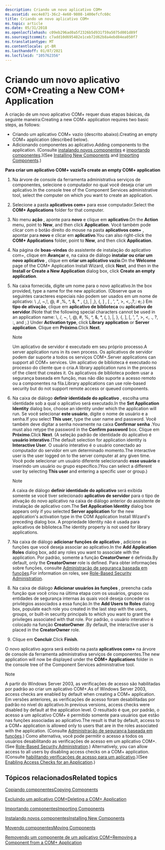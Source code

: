 ```yaml
---
description: Criando um novo aplicativo COM+
ms.assetid: eec4e871-36c2-4e60-9808-1400efcfc60c
title: Criando um novo aplicativo COM+
ms.topic: article
ms.date: 05/31/2018
ms.openlocfilehash: c09eb296ad0a5f2326b5d931f59a5075d001d89f
ms.sourcegitcommit: c7add10d695482e1ceb72d62b8a4ebd84ea050f7
ms.translationtype: MT
ms.contentlocale: pt-BR
ms.lasthandoff: 01/07/2021
ms.locfileid: "105762356"
---
```

# <a name="creating-a-new-com-application"></a><span data-ttu-id="a1314-103">Criando um novo aplicativo COM+</span><span class="sxs-lookup"><span data-stu-id="a1314-103">Creating a New COM+ Application</span></span>

<span data-ttu-id="a1314-104">A criação de um novo aplicativo COM+ requer duas etapas básicas, da seguinte maneira:</span><span class="sxs-lookup"><span data-stu-id="a1314-104">Creating a new COM+ application requires two basic steps, as follows:</span></span>

-   <span data-ttu-id="a1314-105">Criando um aplicativo COM+ vazio (descrito abaixo).</span><span class="sxs-lookup"><span data-stu-id="a1314-105">Creating an empty COM+ application (described below).</span></span>
-   <span data-ttu-id="a1314-106">Adicionando componentes ao aplicativo.</span><span class="sxs-lookup"><span data-stu-id="a1314-106">Adding components to the application.</span></span> <span data-ttu-id="a1314-107">(Consulte [instalando novos componentes](installing-new-components.md) e [importando componentes](importing-components.md).)</span><span class="sxs-lookup"><span data-stu-id="a1314-107">(See [Installing New Components](installing-new-components.md) and [Importing Components](importing-components.md).)</span></span>

<span data-ttu-id="a1314-108">**Para criar um aplicativo COM+ vazio**</span><span class="sxs-lookup"><span data-stu-id="a1314-108">**To create an empty COM+ application**</span></span>

1.  <span data-ttu-id="a1314-109">Na árvore de console da ferramenta administrativa serviços de componentes, selecione o computador no qual você deseja criar um aplicativo.</span><span class="sxs-lookup"><span data-stu-id="a1314-109">In the console tree of the Component Services administrative tool, select the computer on which you want to create an application.</span></span>

2.  <span data-ttu-id="a1314-110">Selecione a pasta **aplicativos com+** para esse computador.</span><span class="sxs-lookup"><span data-stu-id="a1314-110">Select the **COM+ Applications** folder for that computer.</span></span>

3.  <span data-ttu-id="a1314-111">No menu **ação** , aponte para **novo** e clique em **aplicativo**.</span><span class="sxs-lookup"><span data-stu-id="a1314-111">On the **Action** menu, point to **New**, and then click **Application**.</span></span> <span data-ttu-id="a1314-112">Você também pode clicar com o botão direito do mouse na pasta **aplicativos com+** , apontar para **novo** e clicar em **aplicativo**.</span><span class="sxs-lookup"><span data-stu-id="a1314-112">You can also right-click the **COM+ Applications** folder, point to **New**, and then click **Application**.</span></span>

4.  <span data-ttu-id="a1314-113">Na página de **boas-vindas** do assistente de instalação do aplicativo com+, clique em **Avançar** e, na caixa de diálogo **instalar ou criar um novo aplicativo** , clique em **criar um aplicativo vazio**.</span><span class="sxs-lookup"><span data-stu-id="a1314-113">On the **Welcome** page of the COM+ Application Install Wizard, click **Next**, and then in the **Install or Create a New Application** dialog box, click **Create an empty application**.</span></span>

5.  <span data-ttu-id="a1314-114">Na caixa fornecida, digite um nome para o novo aplicativo.</span><span class="sxs-lookup"><span data-stu-id="a1314-114">In the box provided, type a name for the new application.</span></span> <span data-ttu-id="a1314-115">(Observe que os seguintes caracteres especiais não podem ser usados em um nome de aplicativo: \\ ,/, ~,!, @, \# ,%, ^, &, \* , (,), \| ,}, {, \] , \[ , ', ", >, <,.,?,: e;.) Em **tipo de ativação**, clique em **aplicativo de biblioteca** ou **aplicativo de servidor**.</span><span class="sxs-lookup"><span data-stu-id="a1314-115">(Note that the following special characters cannot be used in an application name: \\, /, ~, !, @, \#, %, ^, &, \*, (, ), \|, }, {, \], \[, ', ", >, <, ., ?, :, and ;.) Under **Activation type**, click **Library application** or **Server application**.</span></span> <span data-ttu-id="a1314-116">Clique em **Próximo**.</span><span class="sxs-lookup"><span data-stu-id="a1314-116">Click **Next**.</span></span>

    > [!Note]  
    > <span data-ttu-id="a1314-117">Um aplicativo de servidor é executado em seu próprio processo.</span><span class="sxs-lookup"><span data-stu-id="a1314-117">A server application runs in its own process.</span></span> <span data-ttu-id="a1314-118">Os aplicativos de servidor podem dar suporte a todos os serviços COM+.</span><span class="sxs-lookup"><span data-stu-id="a1314-118">Server applications can support all COM+ services.</span></span> <span data-ttu-id="a1314-119">Um aplicativo de biblioteca é executado no processo do cliente que o cria.</span><span class="sxs-lookup"><span data-stu-id="a1314-119">A library application runs in the process of the client that creates it.</span></span> <span data-ttu-id="a1314-120">Os aplicativos de biblioteca podem usar a segurança baseada em função, mas não dão suporte a acesso remoto ou a componentes na fila.</span><span class="sxs-lookup"><span data-stu-id="a1314-120">Library applications can use role-based security but do not support remote access or queued components.</span></span>

     

6.  <span data-ttu-id="a1314-121">Na caixa de diálogo **definir identidade do aplicativo** , escolha uma identidade sob a qual o aplicativo será executado.</span><span class="sxs-lookup"><span data-stu-id="a1314-121">In the **Set Application Identity** dialog box, choose an identity under which the application will run.</span></span> <span data-ttu-id="a1314-122">Se você selecionar **este usuário**, digite o nome de usuário e a senha.</span><span class="sxs-lookup"><span data-stu-id="a1314-122">If you select **This user**, type the user name and password.</span></span> <span data-ttu-id="a1314-123">Você também deve digitar a senha novamente na caixa **Confirmar senha** .</span><span class="sxs-lookup"><span data-stu-id="a1314-123">You must also retype the password in the **Confirm password** box.</span></span> <span data-ttu-id="a1314-124">Clique em **Próximo**.</span><span class="sxs-lookup"><span data-stu-id="a1314-124">Click **Next**.</span></span> <span data-ttu-id="a1314-125">(A seleção padrão de identidade do aplicativo é **usuário interativo**.</span><span class="sxs-lookup"><span data-stu-id="a1314-125">(The default selection for application identity is **Interactive User**.</span></span> <span data-ttu-id="a1314-126">O usuário interativo é o usuário conectado ao computador do servidor em um determinado momento.</span><span class="sxs-lookup"><span data-stu-id="a1314-126">The interactive user is the user logged on to the server computer at any given time.</span></span> <span data-ttu-id="a1314-127">Você pode selecionar um usuário diferente selecionando **esse usuário** e inserindo um usuário ou grupo específico.)</span><span class="sxs-lookup"><span data-stu-id="a1314-127">You can select a different user by selecting **This user** and entering a specific user or group.)</span></span>

    > [!Note]  
    > <span data-ttu-id="a1314-128">A caixa de diálogo **definir identidade do aplicativo** será exibida somente se você tiver selecionado **aplicativo de servidor** para o tipo de ativação do novo aplicativo na caixa de diálogo anterior do assistente de instalação de aplicativo com.</span><span class="sxs-lookup"><span data-stu-id="a1314-128">The **Set Application Identity** dialog box appears only if you selected **Server application** for the new application's activation type in the COM Application Install Wizard's preceding dialog box.</span></span> <span data-ttu-id="a1314-129">A propriedade Identity não é usada para aplicativos de biblioteca.</span><span class="sxs-lookup"><span data-stu-id="a1314-129">The identity property is not used for library applications.</span></span>

     

7.  <span data-ttu-id="a1314-130">Na caixa de diálogo **adicionar funções de aplicativo** , adicione as funções que você deseja associar ao aplicativo.</span><span class="sxs-lookup"><span data-stu-id="a1314-130">In the **Add Application Roles** dialog box, add any roles you want to associate with the application.</span></span> <span data-ttu-id="a1314-131">Por padrão, somente a função **CreatorOwner** é definida.</span><span class="sxs-lookup"><span data-stu-id="a1314-131">By default, only the **CreatorOwner** role is defined.</span></span> <span data-ttu-id="a1314-132">Para obter informações sobre funções, consulte [Administração de segurança baseada em funções](role-based-security-administration.md).</span><span class="sxs-lookup"><span data-stu-id="a1314-132">For information on roles, see [Role-Based Security Administration](role-based-security-administration.md).</span></span>

8.  <span data-ttu-id="a1314-133">Na caixa de diálogo **Adicionar usuários às funções** , preencha cada função que você criou na última etapa com os usuários, grupos ou entidades de segurança internas às quais você deseja conceder os privilégios associados a essa função.</span><span class="sxs-lookup"><span data-stu-id="a1314-133">In the **Add Users to Roles** dialog box, populate each role you created in the last step with the users, groups, or built-in security principals to which you want to grant the privileges associated with that role.</span></span> <span data-ttu-id="a1314-134">Por padrão, o usuário interativo é colocado na função **CreatorOwner** .</span><span class="sxs-lookup"><span data-stu-id="a1314-134">By default, the interactive user is placed in the **CreatorOwner** role.</span></span>

9.  <span data-ttu-id="a1314-135">Clique em **Concluir**.</span><span class="sxs-lookup"><span data-stu-id="a1314-135">Click **Finish**.</span></span>

<span data-ttu-id="a1314-136">O novo aplicativo agora será exibido na pasta **aplicativos com+** na árvore de console da ferramenta administrativa serviços de componentes.</span><span class="sxs-lookup"><span data-stu-id="a1314-136">The new application will now be displayed under the **COM+ Applications** folder in the console tree of the Component Services administrative tool.</span></span>

> [!Note]  
> <span data-ttu-id="a1314-137">A partir do Windows Server 2003, as verificações de acesso são habilitadas por padrão ao criar um aplicativo COM+.</span><span class="sxs-lookup"><span data-stu-id="a1314-137">As of Windows Server 2003, access checks are enabled by default when creating a COM+ application.</span></span> <span data-ttu-id="a1314-138">Em versões anteriores, as verificações de acesso foram desabilitadas por padrão no nível do aplicativo.</span><span class="sxs-lookup"><span data-stu-id="a1314-138">In previous versions, access checks were disabled by default at the application level.</span></span> <span data-ttu-id="a1314-139">O resultado é que, por padrão, o acesso a um aplicativo COM+ é permitido somente para usuários que estão nas funções associadas ao aplicativo.</span><span class="sxs-lookup"><span data-stu-id="a1314-139">The result is that by default, access to a COM+ application is allowed only to users that are in the roles associated with the application.</span></span> <span data-ttu-id="a1314-140">(Consulte [Administração de segurança baseada em funções](role-based-security-administration.md).) Como alternativa, você pode permitir o acesso a todos os usuários desabilitando as verificações de acesso em um aplicativo COM+.</span><span class="sxs-lookup"><span data-stu-id="a1314-140">(See [Role-Based Security Administration](role-based-security-administration.md).) Alternatively, you can allow access to all users by disabling access checks on a COM+ application.</span></span> <span data-ttu-id="a1314-141">(Consulte [habilitando verificações de acesso para um aplicativo](enabling-access-checks-for-an-application.md).)</span><span class="sxs-lookup"><span data-stu-id="a1314-141">(See [Enabling Access Checks for an Application](enabling-access-checks-for-an-application.md).)</span></span>

 

## <a name="related-topics"></a><span data-ttu-id="a1314-142">Tópicos relacionados</span><span class="sxs-lookup"><span data-stu-id="a1314-142">Related topics</span></span>

<dl> <dt>

[<span data-ttu-id="a1314-143">Copiando componentes</span><span class="sxs-lookup"><span data-stu-id="a1314-143">Copying Components</span></span>](copying-components.md)
</dt> <dt>

[<span data-ttu-id="a1314-144">Excluindo um aplicativo COM+</span><span class="sxs-lookup"><span data-stu-id="a1314-144">Deleting a COM+ Application</span></span>](deleting-a-com--application.md)
</dt> <dt>

[<span data-ttu-id="a1314-145">Importando componentes</span><span class="sxs-lookup"><span data-stu-id="a1314-145">Importing Components</span></span>](importing-components.md)
</dt> <dt>

[<span data-ttu-id="a1314-146">Instalando novos componentes</span><span class="sxs-lookup"><span data-stu-id="a1314-146">Installing New Components</span></span>](installing-new-components.md)
</dt> <dt>

[<span data-ttu-id="a1314-147">Movendo componentes</span><span class="sxs-lookup"><span data-stu-id="a1314-147">Moving Components</span></span>](moving-components.md)
</dt> <dt>

[<span data-ttu-id="a1314-148">Removendo um componente de um aplicativo COM+</span><span class="sxs-lookup"><span data-stu-id="a1314-148">Removing a Component from a COM+ Application</span></span>](removing-a-component-from-a-com--application.md)
</dt> </dl>

 

 



